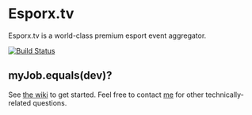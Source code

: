 # Esporx.tv

Esporx.tv is a world-class premium esport event aggregator.

[![Build Status](https://travis-ci.org/esporx-tv/esporx.png)](https://travis-ci.org/esporx-tv/esporx)

## myJob.equals(dev)?

See [the wiki](https://github.com/esporx-tv/webapp/wiki/Setup-instructions) to get started.
Feel free to contact [me](mailto:florent.bivilleREMOVE_THIS_CRAP@esporx.com) for other technically-related questions.

